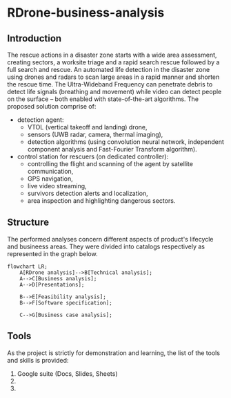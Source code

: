 # RDrone-business-analysis

## Introduction

The rescue actions in a disaster zone starts with a wide area assessment, creating sectors, a worksite triage and a rapid search rescue followed by a full search and rescue. An automated life detection in the disaster zone using drones and radars to scan large areas in a rapid manner and shorten the rescue time. The Ultra-Wideband Frequency can penetrate debris to detect life signals (breathing and movement) while video can detect people on the surface – both enabled with state-of-the-art algorithms. The proposed solution comprise of:
- detection agent:
  - VTOL (vertical takeoff and landing) drone,
  - sensors (UWB radar, camera, thermal imaging),
  - detection algorithms (using convolution neural network, independent component analysis and Fast-Fourier Transform algorithm).
- control station for rescuers (on dedicated controller):
  - controlling the flight and scanning of the agent by satellite communication,
  - GPS navigation,
  - live video streaming,
  - survivors detection alerts and localization,
  - area inspection and highlighting dangerous sectors.

## Structure

The performed analyses concern different aspects of product's lifecycle and busineess areas. They were divided into catalogs respectively as represented in the graph below.

```mermaid
flowchart LR;
    A[RDrone analysis]-->B[Technical analysis];
    A-->C[Business analysis];
    A-->D[Presentations];

    B-->E[Feasibility analysis];
    B-->F[Software specification];

    C-->G[Business case analysis];
```

## Tools
As the project is strictly for demonstration and learning, the list of the tools and skills is provided:
1. Google suite (Docs, Slides, Sheets)
2. 
3. 
